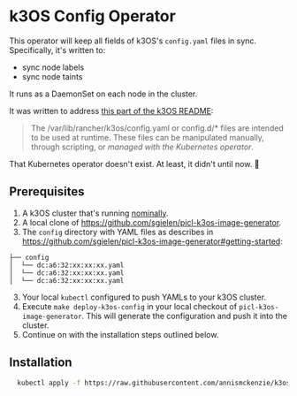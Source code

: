 # k3OS Config Operator

This operator will keep all fields of k3OS's `config.yaml` files in sync. Specifically, it's written to:
- sync node labels
- sync node taints

It runs as a DaemonSet on each node in the cluster.

It was written to address [this part of the k3OS README](https://github.com/rancher/k3os#configuration):

> The /var/lib/rancher/k3os/config.yaml or config.d/* files are intended to be used at runtime. These files can be manipulated manually, through scripting, or _managed with the Kubernetes operator_.

That Kubernetes operator doesn't exist. At least, it didn't until now. 🤠


## Prerequisites

1. A k3OS cluster that's running [nominally](https://joshdance.medium.com/what-does-nominal-mean-when-spacex-mission-control-says-it-39c2d249da27#:~:text=performing%20or%20achieved%20within%20expected,within%20expected%20and%20acceptable%20limits.).
2. A local clone of https://github.com/sgielen/picl-k3os-image-generator.
3. The `config` directory with YAML files as describes in https://github.com/sgielen/picl-k3os-image-generator#getting-started:
```
├── config
│  └── dc:a6:32:xx:xx:xx.yaml
│  └── dc:a6:32:xx:xx:xx.yaml
│  └── dc:a6:32:xx:xx:xx.yaml
```
3. Your local `kubectl` configured to push YAMLs to your k3OS cluster.
4. Execute `make deploy-k3os-config` in your local checkout of `picl-k3os-image-generator`. This will generate the configuration and push it into the cluster.
5. Continue on with the installation steps outlined below.


## Installation

```sh
  kubectl apply -f https://raw.githubusercontent.com/annismckenzie/k3os-config-operator/v0.1.0/deploy/operator.yaml
```
